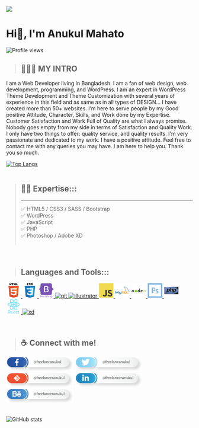 ![](https://media-exp1.licdn.com/dms/image/C5616AQH9ttijXmF2iQ/profile-displaybackgroundimage-shrink_200_800/0/1633082394402?e=1649289600&v=beta&t=oApHRlcd0XJPdCMKngPx1xAHpra4mqtaOa2jOU83hT4)

# Hi👋, I'm Anukul Mahato

![Profile views](https://gpvc.arturio.dev/freelanceranukul)

<!-- Social site link -->

[facebooklink]: (https://www.facebook.com/freelancanukul/)
[twitterlink]: (https://twitter.com/freelancanukul)
[githublink]: (https://github.com/freelanceranukul)
[linkedinlink]: (https://www.linkedin.com/in/freelanceranukul/)
[behancelink]: (https://www.behance.net/freelanceranukul)

> ## 👨🏼‍💻 MY INTRO

I am a Web Developer living in Bangladesh. I am a fan of web design, web development, programming, and WordPress. I am an expert in WordPress Theme Development and Theme Customization with several years of experience in this field and as same as in all types of DESIGN… I have created more than 50+ websites. I’m here to serve people by my Good positive Attitude, Character, Skills, and Work done by my Expertise. Customer Satisfaction and Work Full of Quality are what I always promise. Nobody goes empty from my side in terms of Satisfaction and Quality Work. I only have two things to offer: quality service, and quality results. I'm very passionate and dedicated to my work. I have a positive attitude. Feel free to contact me with any queries you may have. I am here to help you. Thank you so much.

[![Top Langs](https://github-readme-stats.vercel.app/api/top-langs/?username=freelanceranukul)](https://github.com/anuraghazra/github-readme-stats)<br><br>

> ## 👨‍💻 Expertise:::
>
> <hr>
> ✅ HTML5 / CSS3 / SASS / Bootstrap <br>
> ✅ WordPress <br>
> ✅ JavaScript <br>
> ✅ PHP <br>
> ✅ Photoshop / Adobe XD <br><br>

<br>

> <h2 align="left">Languages and Tools:::</h2>

<p align="left">
 <a href="https://www.w3.org/html/" target="_blank" rel="noreferrer"> <img src="https://raw.githubusercontent.com/devicons/devicon/master/icons/html5/html5-original-wordmark.svg" alt="html5" width="40" height="40"/> </a> 
 <a href="https://www.w3schools.com/css/" target="_blank" rel="noreferrer"> <img src="https://raw.githubusercontent.com/devicons/devicon/master/icons/css3/css3-original-wordmark.svg" alt="css3" width="40" height="40"/> </a> 
<a href="https://getbootstrap.com" target="_blank" rel="noreferrer"> <img src="https://raw.githubusercontent.com/devicons/devicon/master/icons/bootstrap/bootstrap-plain-wordmark.svg" alt="bootstrap" width="40" height="40"/> </a>
 <a href="https://git-scm.com/" target="_blank" rel="noreferrer"> <img src="https://www.vectorlogo.zone/logos/git-scm/git-scm-icon.svg" alt="git" width="40" height="40"/> </a> 
 <a href="https://www.adobe.com/in/products/illustrator.html" target="_blank" rel="noreferrer"> <img src="https://www.vectorlogo.zone/logos/adobe_illustrator/adobe_illustrator-icon.svg" alt="illustrator" width="40" height="40"/> </a> 
 <a href="https://developer.mozilla.org/en-US/docs/Web/JavaScript" target="_blank" rel="noreferrer"> <img src="https://raw.githubusercontent.com/devicons/devicon/master/icons/javascript/javascript-original.svg" alt="javascript" width="40" height="40"/> </a> 
 <a href="https://www.mysql.com/" target="_blank" rel="noreferrer"> <img src="https://raw.githubusercontent.com/devicons/devicon/master/icons/mysql/mysql-original-wordmark.svg" alt="mysql" width="40" height="40"/> </a> 
 <a href="https://nodejs.org" target="_blank" rel="noreferrer"> <img src="https://raw.githubusercontent.com/devicons/devicon/master/icons/nodejs/nodejs-original-wordmark.svg" alt="nodejs" width="40" height="40"/> </a> 
 <a href="https://www.photoshop.com/en" target="_blank" rel="noreferrer"> <img src="https://raw.githubusercontent.com/devicons/devicon/master/icons/photoshop/photoshop-line.svg" alt="photoshop" width="40" height="40"/> </a> 
 <a href="https://www.php.net" target="_blank" rel="noreferrer"> <img src="https://raw.githubusercontent.com/devicons/devicon/master/icons/php/php-original.svg" alt="php" width="40" height="40"/> </a> 
 <a href="https://reactjs.org/" target="_blank" rel="noreferrer"> <img src="https://raw.githubusercontent.com/devicons/devicon/master/icons/react/react-original-wordmark.svg" alt="react" width="40" height="40"/> </a> 
 <a href="https://www.adobe.com/products/xd.html" target="_blank" rel="noreferrer"> <img src="https://cdn.worldvectorlogo.com/logos/adobe-xd.svg" alt="xd" width="40" height="40"/> </a> </p> <br>

> ## ☕ Connect with me!

[<img src='./img/facebook.png' alt='facebook' height='40'>][facebooklink]
[<img src='./img/twitter.png' alt='twitter' height='40'>][twitterlink]
[<img src='./img/github.png' alt='github' height='40'>][githublink]
[<img src='./img/linkedin.png' alt='linkedin' height='40'>][linkedinlink]
[<img src='./img/behance.png' alt='behance' height='40'>][behancelink]<br><br>

![GitHub stats](https://github-readme-stats.vercel.app/api?username=freelanceranukul&show_icons=true)
